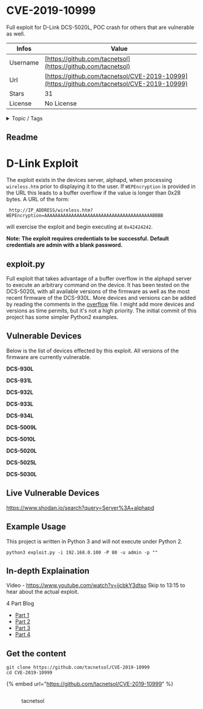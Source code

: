 # CVE-2019-10999

Full exploit for D-Link DCS-5020L, POC crash for others that are vulnerable as well. 

| Infos    | Value                                                              |
| -------- | -------------------------------------------------------------------|
| Username | [https://github.com/tacnetsol](https://github.com/tacnetsol) |
| Url      | [https://github.com/tacnetsol/CVE-2019-10999](https://github.com/tacnetsol/CVE-2019-10999)                                               |
| Stars    | 31                                                          |
| License  | No License                                                        |

<details>

<summary>Topic / Tags</summary>

* buffer-overflow* cve-2019-10999* dcs-5009l* dcs-5010l* dcs-5020l* dcs-5025l* dcs-5030l* dcs-930l* dcs-931l* dcs-932l* dcs-933l* dcs-934l* dlink-cameras* exploitation* mips-exploitation

</details>

## Readme

# D-Link Exploit
The exploit exists in the devices server, alphapd, when processing `wireless.htm` 
prior to displaying it to the user. If `WEPEncryption` is provided in the 
URL this leads to a buffer overflow if the value is longer than 0x28 bytes. A 
URL of the form:
 
     http://IP_ADDRESS/wireless.htm?WEPEncryption=AAAAAAAAAAAAAAAAAAAAAAAAAAAAAAAAAAAAAAAABBBB

will exercise the exploit and begin executing at `0x42424242`. 

**Note: The exploit requires credentials to be successful.**
**Default credentials are admin with a blank password.**

## exploit.py
Full exploit that takes advantage of a buffer overflow in the alphapd server to 
execute an arbitrary command on the device. It has been tested on the DCS-5020L
with all available versions of the firmware as well as the most recent firmware
of the DCS-930L. More devices and versions can be added by reading the comments
in the [overflow](DlinkExploit/overflows/overflow.py) file. I might add more devices 
and versions as time permits, but it's not a high priority. The initial commit of
this project has some simpler Python2 examples. 

## Vulnerable Devices
Below is the list of devices effected by this exploit. All versions of the firmware
are currently vulnerable. 

**DCS-930L**

**DCS-931L**

**DCS-932L**

**DCS-933L**

**DCS-934L**

**DCS-5009L**

**DCS-5010L**

**DCS-5020L**

**DCS-5025L**

**DCS-5030L**


## Live Vulnerable Devices
https://www.shodan.io/search?query=Server%3A+alphapd

## Example Usage
This project is written in Python 3 and will not execute under Python 2.

`python3 exploit.py -i 192.168.0.100 -P 80 -u admin -p ""`

## In-depth Explaination
Video - https://www.youtube.com/watch?v=ijcbkY3dtso
Skip to 13:15 to hear about the actual exploit.


4 Part Blog 

  * [Part 1](https://fuzzywalls.github.io/exploits/dcs-5020l-vuln-asses-pt1.html)
  * [Part 2](https://fuzzywalls.github.io/exploits/dcs-5020l-vuln-asses-pt2.html)
  * [Part 3](https://fuzzywalls.github.io/exploits/dcs-5020l-vuln-asses-pt3.html)
  * [Part 4](https://fuzzywalls.github.io/exploits/dcs-5020l-vuln-asses-pt4.html)
  



## Get the content

```
git clone https://github.com/tacnetsol/CVE-2019-10999
cd CVE-2019-10999
```

{% embed url="https://github.com/tacnetsol/CVE-2019-10999" %}

<figure><img src="https://avatars.githubusercontent.com/u/68755478?v=4" alt=""><figcaption><p>tacnetsol</p></figcaption></figure>
